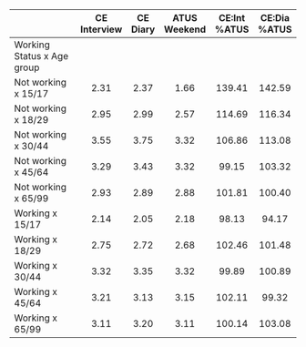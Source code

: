 
|                      | CE<br>Interview |  CE<br>Diary | ATUS<br>Weekend | CE:Int<br>%ATUS | CE:Dia<br>%ATUS |
| -------------------- | :----------: | :----------: | :----------: | :----------: | :----------: |
| Working Status x Age group |              |              |              |              |              |
| Not working x 15/17  |         2.31 |         2.37 |         1.66 |       139.41 |       142.59 |
| Not working x 18/29  |         2.95 |         2.99 |         2.57 |       114.69 |       116.34 |
| Not working x 30/44  |         3.55 |         3.75 |         3.32 |       106.86 |       113.08 |
| Not working x 45/64  |         3.29 |         3.43 |         3.32 |        99.15 |       103.32 |
| Not working x 65/99  |         2.93 |         2.89 |         2.88 |       101.81 |       100.40 |
| Working x 15/17      |         2.14 |         2.05 |         2.18 |        98.13 |        94.17 |
| Working x 18/29      |         2.75 |         2.72 |         2.68 |       102.46 |       101.48 |
| Working x 30/44      |         3.32 |         3.35 |         3.32 |        99.89 |       100.89 |
| Working x 45/64      |         3.21 |         3.13 |         3.15 |       102.11 |        99.32 |
| Working x 65/99      |         3.11 |         3.20 |         3.11 |       100.14 |       103.08 |


